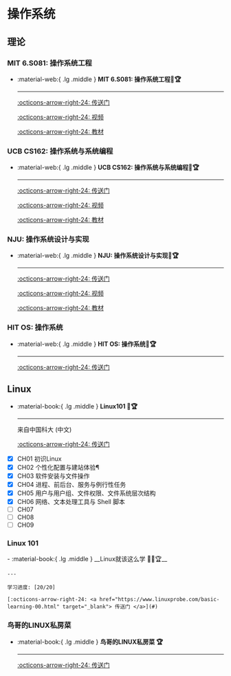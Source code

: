 # 操作系统

## 理论

### MIT 6.S081: 操作系统工程

<div class="grid cards" markdown>

-  :material-web:{ .lg .middle } __MIT 6.S081: 操作系统工程🎯🏆__

    ---

    [:octicons-arrow-right-24: <a href="https://pdos.csail.mit.edu/6.828/2021/schedule.html" target="_blank"> 传送门 </a>](#)

    [:octicons-arrow-right-24: <a href="https://www.youtube.com/watch?v=L6YqHxYHa7A" target="_blank"> 视频 </a>](#)

    [:octicons-arrow-right-24: <a href="https://pdos.csail.mit.edu/6.828/2021/xv6/book-riscv-rev2.pdf" target="_blank"> 教材 </a>](#)

</div>

### UCB CS162: 操作系统与系统编程

<div class="grid cards" markdown>

-  :material-web:{ .lg .middle } __UCB CS162: 操作系统与系统编程🎯🏆__

    ---

    [:octicons-arrow-right-24: <a href="https://cs162.org/" target="_blank"> 传送门 </a>](#)

    [:octicons-arrow-right-24: <a href="https://www.youtube.com/watch?v=YfHY0pvpRkk" target="_blank"> 视频 </a>](#)

    [:octicons-arrow-right-24: <a href="http://ospp.cs.washington.edu/" target="_blank"> 教材 </a>](#)

</div>

### NJU: 操作系统设计与实现

<div class="grid cards" markdown>

-  :material-web:{ .lg .middle } __NJU: 操作系统设计与实现🎯🏆__

    ---

    [:octicons-arrow-right-24: <a href="https://jyywiki.cn/OS/2022/index.html" target="_blank"> 传送门 </a>](#)

    [:octicons-arrow-right-24: <a href="https://space.bilibili.com/202224425/channel/collectiondetail?sid=192498" target="_blank"> 视频 </a>](#)

    [:octicons-arrow-right-24: <a href="http://pages.cs.wisc.edu/~remzi/OSTEP/" target="_blank"> 教材 </a>](#)

</div>

### HIT OS: 操作系统

<div class="grid cards" markdown>

-  :material-web:{ .lg .middle } __HIT OS: 操作系统🎯🏆__

    ---

    [:octicons-arrow-right-24: <a href="https://teachyourselfcs.com/" target="_blank"> 传送门 </a>](#)

</div>


## Linux

<div class="grid cards" markdown>

-  :material-book:{ .lg .middle } __Linux101 🎯🏆__

    ---

    来自中国科大 (中文)

    [:octicons-arrow-right-24: <a href="https://101.lug.ustc.edu.cn/" target="_blank"> 传送门 </a>](#)

</div>

- [x] CH01 初识Linux
- [x] CH02 个性化配置与建站体验¶
- [x] CH03 软件安装与文件操作
- [x] CH04 进程、前后台、服务与例行性任务
- [x] CH05 用户与用户组、文件权限、文件系统层次结构
- [x] CH06 网络、文本处理工具与 Shell 脚本
- [ ] CH07
- [ ] CH08
- [ ] CH09

### Linux 101

<div class="grid cards" markdown>
-   :material-book:{ .lg .middle } __Linux就该这么学 🎯✅🏆__

    ---

    学习进度: [20/20]

    [:octicons-arrow-right-24: <a href="https://www.linuxprobe.com/basic-learning-00.html" target="_blank"> 传送门 </a>](#)

</div>

### 鸟哥的LINUX私房菜

<div class="grid cards" markdown>

-  :material-book:{ .lg .middle } __鸟哥的LINUX私房菜 🏆__

    ---

    [:octicons-arrow-right-24: <a href="http://cn.linux.vbird.org/linux_basic/linux_basic.php" target="_blank"> 传送门 </a>](#)



</div>